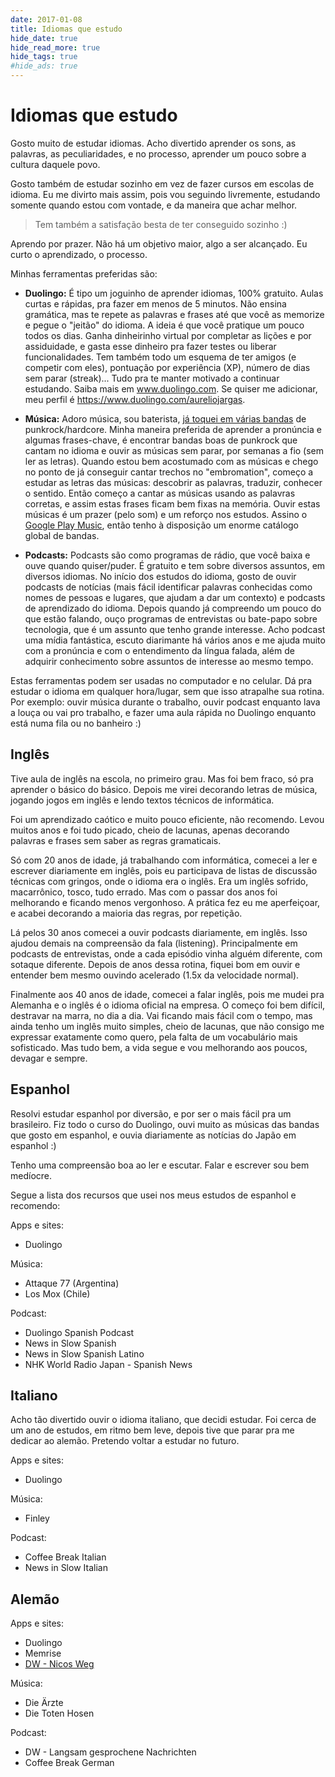 ```yaml
---
date: 2017-01-08
title: Idiomas que estudo
hide_date: true
hide_read_more: true
hide_tags: true
#hide_ads: true
---
```


# Idiomas que estudo

Gosto muito de estudar idiomas. Acho divertido aprender os sons, as palavras, as peculiaridades, e no processo, aprender um pouco sobre a cultura daquele povo.

Gosto também de estudar sozinho em vez de fazer cursos em escolas de idioma. Eu me divirto mais assim, pois vou seguindo livremente, estudando somente quando estou com vontade, e da maneira que achar melhor.

> Tem também a satisfação besta de ter conseguido sozinho :)

Aprendo por prazer. Não há um objetivo maior, algo a ser alcançado. Eu curto o aprendizado, o processo.

Minhas ferramentas preferidas são:

- **Duolingo:** É tipo um joguinho de aprender idiomas, 100% gratuito. Aulas curtas e rápidas, pra fazer em menos de 5 minutos. Não ensina gramática, mas te repete as palavras e frases até que você as memorize e pegue o "jeitão" do idioma. A ideia é que você pratique um pouco todos os dias. Ganha dinheirinho virtual por completar as lições e por assiduidade, e gasta esse dinheiro pra fazer testes ou liberar funcionalidades. Tem também todo um esquema de ter amigos (e competir com eles), pontuação por experiência (XP), número de dias sem parar (streak)... Tudo pra te manter motivado a continuar estudando. Saiba mais em www.duolingo.com. Se quiser me adicionar, meu perfil é https://www.duolingo.com/aureliojargas.

- **Música:** Adoro música, sou baterista, [já toquei em várias bandas](/musica/) de punkrock/hardcore. Minha maneira preferida de aprender a pronúncia e algumas frases-chave, é encontrar bandas boas de punkrock que cantam no idioma e ouvir as músicas sem parar, por semanas a fio (sem ler as letras). Quando estou bem acostumado com as músicas e chego no ponto de já conseguir cantar trechos no "embromation", começo a estudar as letras das músicas: descobrir as palavras, traduzir, conhecer o sentido. Então começo a cantar as músicas usando as palavras corretas, e assim estas frases ficam bem fixas na memória. Ouvir estas músicas é um prazer (pelo som) e um reforço nos estudos. Assino o [Google Play Music](https://play.google.com/music/), então tenho à disposição um enorme catálogo global de bandas.

- **Podcasts:** Podcasts são como programas de rádio, que você baixa e ouve quando quiser/puder. É gratuito e tem sobre diversos assuntos, em diversos idiomas. No início dos estudos do idioma, gosto de ouvir podcasts de notícias (mais fácil identificar palavras conhecidas como nomes de pessoas e lugares, que ajudam a dar um contexto) e podcasts de aprendizado do idioma. Depois quando já compreendo um pouco do que estão falando, ouço programas de entrevistas ou bate-papo sobre tecnologia, que é um assunto que tenho grande interesse. Acho podcast uma mídia fantástica, escuto diarimante há vários anos e me ajuda muito com a pronúncia e com o entendimento da língua falada, além de adquirir conhecimento sobre assuntos de interesse ao mesmo tempo.

Estas ferramentas podem ser usadas no computador e no celular. Dá pra estudar o idioma em qualquer hora/lugar, sem que isso atrapalhe sua rotina. Por exemplo: ouvir música durante o trabalho, ouvir podcast enquanto lava a louça ou vai pro trabalho, e fazer uma aula rápida no Duolingo enquanto está numa fila ou no banheiro :)


## Inglês

Tive aula de inglês na escola, no primeiro grau. Mas foi bem fraco, só pra aprender o básico do básico. Depois me virei decorando letras de música, jogando jogos em inglês e lendo textos técnicos de informática.

Foi um aprendizado caótico e muito pouco eficiente, não recomendo. Levou muitos anos e foi tudo picado, cheio de lacunas, apenas decorando palavras e frases sem saber as regras gramaticais.

Só com 20 anos de idade, já trabalhando com informática, comecei a ler e escrever diariamente em inglês, pois eu participava de listas de discussão técnicas com gringos, onde o idioma era o inglês. Era um inglês sofrido, macarrônico, tosco, tudo errado. Mas com o passar dos anos foi melhorando e ficando menos vergonhoso. A prática fez eu me aperfeiçoar, e acabei decorando a maioria das regras, por repetição.

Lá pelos 30 anos comecei a ouvir podcasts diariamente, em inglês. Isso ajudou demais na compreensão da fala (listening). Principalmente em podcasts de entrevistas, onde a cada episódio vinha alguém diferente, com sotaque diferente. Depois de anos dessa rotina, fiquei bom em ouvir e entender bem mesmo ouvindo acelerado (1.5x da velocidade normal).

Finalmente aos 40 anos de idade, comecei a falar inglês, pois me mudei pra Alemanha e o inglês é o idioma oficial na empresa. O começo foi bem difícil, destravar na marra, no dia a dia. Vai ficando mais fácil com o tempo, mas ainda tenho um inglês muito simples, cheio de lacunas, que não consigo me expressar exatamente como quero, pela falta de um vocabulário mais sofisticado. Mas tudo bem, a vida segue e vou melhorando aos poucos, devagar e sempre.


## Espanhol

Resolvi estudar espanhol por diversão, e por ser o mais fácil pra um brasileiro. Fiz todo o curso do Duolingo, ouvi muito as músicas das bandas que gosto em espanhol, e ouvia diariamente as notícias do Japão em espanhol :)

Tenho uma compreensão boa ao ler e escutar. Falar e escrever sou bem medíocre.

Segue a lista dos recursos que usei nos meus estudos de espanhol e recomendo:

Apps e sites:

- Duolingo

Música:

- Attaque 77 (Argentina)
- Los Mox (Chile)

Podcast:

- Duolingo Spanish Podcast
- News in Slow Spanish
- News in Slow Spanish Latino
- NHK World Radio Japan - Spanish News


## Italiano

Acho tão divertido ouvir o idioma italiano, que decidi estudar. Foi cerca de um ano de estudos, em ritmo bem leve, depois tive que parar pra me dedicar ao alemão. Pretendo voltar a estudar no futuro.

Apps e sites:

- Duolingo

Música:

- Finley

Podcast:

- Coffee Break Italian
- News in Slow Italian


## Alemão

Apps e sites:

- Duolingo
- Memrise
- [DW - Nicos Weg](https://learngerman.dw.com/en/overview)

Música:

- Die Ärzte
- Die Toten Hosen

Podcast:

- DW - Langsam gesprochene Nachrichten
- Coffee Break German


